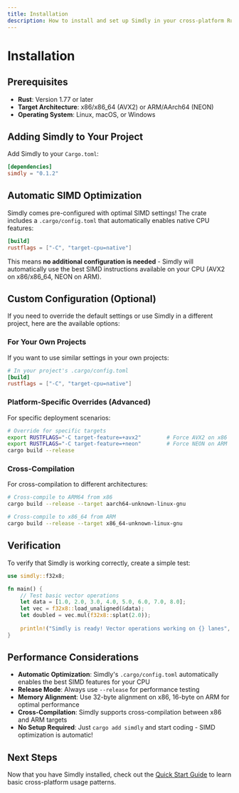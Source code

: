 ```yaml
---
title: Installation
description: How to install and set up Simdly in your cross-platform Rust project.
---
```


# Installation

## Prerequisites

- **Rust**: Version 1.77 or later
- **Target Architecture**: x86/x86_64 (AVX2) or ARM/AArch64 (NEON)
- **Operating System**: Linux, macOS, or Windows

## Adding Simdly to Your Project

Add Simdly to your `Cargo.toml`:

```toml
[dependencies]
simdly = "0.1.2"
```

## Automatic SIMD Optimization

Simdly comes pre-configured with optimal SIMD settings! The crate includes a `.cargo/config.toml` that automatically enables native CPU features:

```toml
[build]
rustflags = ["-C", "target-cpu=native"]
```

This means **no additional configuration is needed** - Simdly will automatically use the best SIMD instructions available on your CPU (AVX2 on x86/x86_64, NEON on ARM).

## Custom Configuration (Optional)

If you need to override the default settings or use Simdly in a different project, here are the available options:

### For Your Own Projects

If you want to use similar settings in your own projects:

```toml
# In your project's .cargo/config.toml
[build]
rustflags = ["-C", "target-cpu=native"]
```

### Platform-Specific Overrides (Advanced)

For specific deployment scenarios:

```bash
# Override for specific targets
export RUSTFLAGS="-C target-feature=+avx2"        # Force AVX2 on x86
export RUSTFLAGS="-C target-feature=+neon"        # Force NEON on ARM
cargo build --release
```

### Cross-Compilation

For cross-compilation to different architectures:

```bash
# Cross-compile to ARM64 from x86
cargo build --release --target aarch64-unknown-linux-gnu

# Cross-compile to x86_64 from ARM
cargo build --release --target x86_64-unknown-linux-gnu
```

## Verification

To verify that Simdly is working correctly, create a simple test:

```rust
use simdly::f32x8;

fn main() {
    // Test basic vector operations
    let data = [1.0, 2.0, 3.0, 4.0, 5.0, 6.0, 7.0, 8.0];
    let vec = f32x8::load_unaligned(&data);
    let doubled = vec.mul(f32x8::splat(2.0));
    
    println!("Simdly is ready! Vector operations working on {} lanes", f32x8::lanes());
}
```

## Performance Considerations

- **Automatic Optimization**: Simdly's `.cargo/config.toml` automatically enables the best SIMD features for your CPU
- **Release Mode**: Always use `--release` for performance testing
- **Memory Alignment**: Use 32-byte alignment on x86, 16-byte on ARM for optimal performance
- **Cross-Compilation**: Simdly supports cross-compilation between x86 and ARM targets
- **No Setup Required**: Just `cargo add simdly` and start coding - SIMD optimization is automatic!

## Next Steps

Now that you have Simdly installed, check out the [Quick Start Guide](/getting-started/quick-start/) to learn basic cross-platform usage patterns.